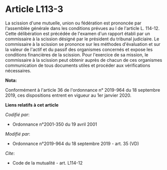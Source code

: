# Article L113-3

La scission d'une mutuelle, union ou fédération est prononcée par l'assemblée générale dans les conditions prévues au I de
l'article L. 114-12. Cette délibération est précédée de l'examen d'un rapport établi par un commissaire à la scission désigné
par le président du   tribunal judiciaire. Le commissaire à la scission se prononce sur les méthodes d'évaluation et sur la
valeur de l'actif et du passif des organismes concernés et expose les conditions financières de la scission. Pour l'exercice
de sa mission, le commissaire à la scission peut obtenir auprès de chacun de ces organismes communication de tous documents
utiles et procéder aux vérifications nécessaires.

**Nota:**

Conformément à l'article 36 de l'ordonnance n° 2019-964 du 18 septembre 2019, ces dispositions entrent en vigueur au 1er
janvier 2020.

**Liens relatifs à cet article**

_Codifié par_:

  - Ordonnance n°2001-350 du 19 avril 2001

_Modifié par_:

  - Ordonnance n°2019-964 du 18 septembre 2019 - art. 35 (VD)

_Cite_:

  - Code de la mutualité - art. L114-12
